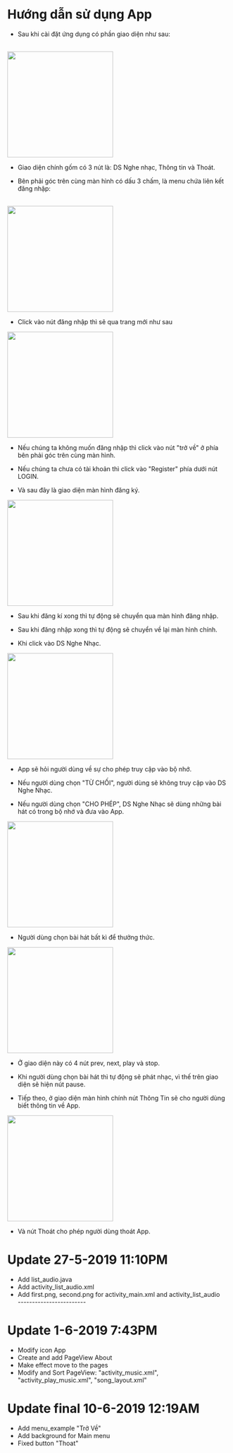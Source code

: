 # Hướng dẫn sử dụng App

* Sau khi cài đặt ứng dụng có phần giao diện như sau:<br/><br/>

<img src="image/giao-dien-chinh.jpg" width="240" height="auto"/><br/>

* Giao diện chính gốm có 3 nút là: DS Nghe nhạc, Thông tin và Thoát.<br/>

* Bên phải góc trên cùng màn hình có dấu 3 chấm, là menu chứa liên kết đăng nhập:<br/><br/>

<img src="image/giao-dien-menu.jpg" width="240" height="auto"/><br/>

* Click vào nút đăng nhập thì sẽ qua trang mới như sau

<img src="https://www.upsieutoc.com/images/2019/06/10/logi.jpg" width="240" height="auto" ><br/>

* Nếu chúng ta không muốn đăng nhập thì click vào nút "trở về" ở phía bên phải góc trên cùng màn hình.<br/>

* Nếu chúng ta chưa có tài khoản thì click vào "Register" phía dưới nút LOGIN.<br/>

* Và sau đây là giao diện màn hình đăng ký.<br/>

<img src="https://www.upsieutoc.com/images/2019/06/10/reg.jpg" width="240" height="auto"><br/>

* Sau khi đăng kí xong thì tự động sẽ chuyển qua màn hình đăng nhập.<br/>

* Sau khi đăng nhập xong thì tự động sẽ chuyển về lại màn hình chính.<br/>

* Khi click vào DS Nghe Nhạc.<br/>

<img src="image/cho-phep-truy-cap-bo-nho.jpg" width="240" height="auto"><br/>

* App sẽ hỏi người dùng về sự cho phép truy cập vào bộ nhớ.<br/>

* Nếu người dùng chọn "TỪ CHỐI", người dùng sẽ không truy cập vào DS Nghe Nhạc.<br/>

* Nếu người dùng chọn "CHO PHÉP", DS Nghe Nhạc sẽ dùng những bài hát có trong bộ nhớ và đưa vào App.<br/>

<img src="image/giao-dien-bai-hat.jpg" width="240" height="auto"/>

* Người dùng chọn bài hát bất kì để thưởng thức.<br/>

<img src="image/giao-dien-phat-nhac.jpg" width="240" height="auto"><br/>

* Ở giao diện này có 4 nút prev, next, play và stop.<br/>

* Khi người dùng chọn bài hát thì tự động sẽ phát nhạc, vì thế trên giao diện sẽ hiện nút pause.<br/>

* Tiếp theo, ở giao diện màn hình chính nút Thông Tin sẽ cho người dùng biết thông tin về App.<br/>

<img src="image/giao-dien-thong-tin.jpg" width="240" height="auto"><br/>

* Và nút Thoát cho phép người dùng thoát App.

# Update 27-5-2019 11:10PM <br/>
* Add list_audio.java <br/>
* Add activity_list_audio.xml <br/>
* Add first.png, second.png for activity_main.xml and activity_list_audio <br/>
------------------------<br/>
# Update 1-6-2019 7:43PM <br/>
* Modify icon App <br/>
* Create and add PageView About <br/>
* Make effect move to the pages <br/>
* Modify and Sort PageView: "activity_music.xml", "activity_play_music.xml", "song_layout.xml" <br/>
# Update final 10-6-2019 12:19AM <br/>
* Add menu_example "Trở Về"
* Add background for Main menu
* Fixed button "Thoat"
